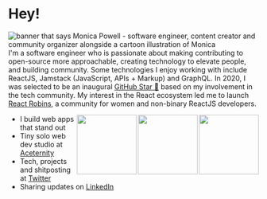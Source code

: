 # Hey!

<img src="https://github.com/user-attachments/assets/99990c46-1f57-49ca-aca4-af6c3d962bdd" alt="banner that says Monica Powell - software engineer, content creator and community organizer alongside a cartoon illustration of Monica">
I'm a software engineer who is passionate about making contributing to open-source more approachable, creating technology to elevate people, and building community. Some technologies I enjoy working with include ReactJS, Jamstack (JavaScript, APIs + Markup) and GraphQL. In 2020, I was selected to be an inaugural <a href="https://stars.github.com/">GitHub Star 🌟</a> based on my involvement in the tech community.  My interest in the React ecosystem led me to launch <a href="https://www.reactrobins.com/">React Robins</a>, a community for women and non-binary ReactJS developers.

<a href="https://github.com/darshilptl"><img align="right" width="120" height="120" src="https://github.com/user-attachments/assets/d20b9c81-e67e-4482-8604-c62a9464968d"></a>
<a href="https://github.com/darshilptl"><img align="right" width="120" height="120" src="https://github.com/user-attachments/assets/d20b9c81-e67e-4482-8604-c62a9464968d"></a>
<a href="https://github.com/darshilptl"><img align="right" width="120" height="120" src="https://github.com/user-attachments/assets/d20b9c81-e67e-4482-8604-c62a9464968d"></a>

- I build web apps that stand out
- Tiny solo web dev studio at [Aceternity](https://aceternity.com) 
- Tech, projects and shitposting at [Twitter](https://twitter.com/mannupaaji)
- Sharing updates on <a href="https://www.linkedin.com/in/monicampowell/">LinkedIn</a> 
